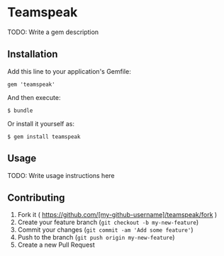 # Teamspeak

TODO: Write a gem description

## Installation

Add this line to your application's Gemfile:

    gem 'teamspeak'

And then execute:

    $ bundle

Or install it yourself as:

    $ gem install teamspeak

## Usage

TODO: Write usage instructions here

## Contributing

1. Fork it ( https://github.com/[my-github-username]/teamspeak/fork )
2. Create your feature branch (`git checkout -b my-new-feature`)
3. Commit your changes (`git commit -am 'Add some feature'`)
4. Push to the branch (`git push origin my-new-feature`)
5. Create a new Pull Request
